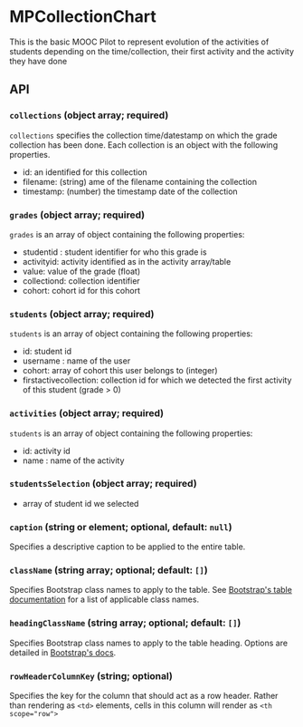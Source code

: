 # MPCollectionChart

This is the basic MOOC Pilot to represent evolution of the activities
of students depending on the time/collection, their first activity and the activity they
have done

## API

### `collections` (object array; required)
`collections` specifies the collection time/datestamp on which the grade collection has been done. Each
collection is an object with the following properties.
- id: an identified for this collection
- filename: (string) ame of the filename containing the collection
- timestamp: (number) the timestamp date of the collection

### `grades` (object array; required)
`grades` is an array of object containing the following properties:
- studentid : student identifier for who this grade is
- activityid: activity identified as in the activity array/table
- value: value of the grade (float)
- collectiond: collection identifier
- cohort: cohort id for this cohort

### `students` (object array; required)
`students` is an array of object containing the following properties:
- id: student id
- username : name of the user
- cohort: array of cohort this user belongs to (integer)
- firstactivecollection: collection id for which we detected the first activity of this student (grade > 0)

### `activities` (object array; required)
`students` is an array of object containing the following properties:
- id: activity id
- name : name of the activity

 
### `studentsSelection` (object array; required)
- array of student id we selected


### `caption` (string or element; optional, default: `null`)
Specifies a descriptive caption to be applied to the entire table.

### `className` (string array; optional; default: `[]`)
Specifies Bootstrap class names to apply to the table. See [Bootstrap's table documentation](https://getbootstrap.com/docs/4.0/content/tables/) for a list of applicable class names.

### `headingClassName` (string array; optional; default: `[]`)
Specifies Bootstrap class names to apply to the table heading. Options are detailed in [Bootstrap's docs](https://getbootstrap.com/docs/4.0/content/tables/#table-head-options).

### `rowHeaderColumnKey` (string; optional)
Specifies the key for the column that should act as a row header. Rather than rendering as `<td>` elements,
cells in this column will render as `<th scope="row">` 
